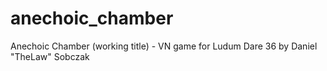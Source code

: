 # anechoic_chamber
Anechoic Chamber (working title) - VN game for Ludum Dare 36 by Daniel "TheLaw" Sobczak
